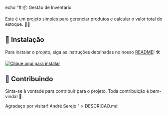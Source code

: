 echo "# 📦 Gestão de Inventário

Este é um projeto simples para gerenciar produtos e calcular o valor total do estoque. 💼✨

## 🚀 Instalação

Para instalar o projeto, siga as instruções detalhadas no nosso [README](https://github.com/AndreSerejo/Gestao-Inventario/blob/master/README.md)! 🛠️

[![Clique aqui para instalar](https://img.shields.io/badge/Clique_aqui_para_instalar-brightgreen.svg)](https://github.com/AndreSerejo/Gestao-Inventario/blob/master/README.md)

## 🤝 Contribuindo

Sinta-se à vontade para contribuir para o projeto. Toda contribuição é bem-vinda! 🙌

Agradeço por visitar!
André Serejo
" > DESCRICAO.md
